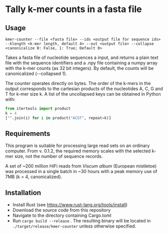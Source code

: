 # Tally k-mer counts in a fasta file

## Usage
`kmer-counter --file <fasta file> --ids <output file for sequence ids> --klength <k-mer length, default 4> --out <output file> --collapse <canonicalize 0: False, 1: True; Default 0>`

Takes a fasta file of nucleotide sequences a input, and returns a plain text file with the sequence identifiers and a .npy file containing a numpy array with the k-mer counts (as 32 bit integers). By default, the counts will be canonicalized (--collapsed 1).

The counter operates directly on bytes. The order of the k-mers in the output corresponds to the cartesian products of the nucleotides A, C, G and T for k-mer size k. A list of the uncollapsed keys can be obtained in Python with:

```Python
from itertools import product
k = 4
["".join(i) for i in product("ACGT", repeat=k)]
```

## Requirements

This program is suitable for processing large read sets on an ordinary computer. From v. 0.1.2, the required memory scales with the selected k-mer size, not the number of sequence records.

A set of ~200 million HiFi reads from *Viscum album* (European mistletoe) was processed in a single batch in ~30 hours with a peak memory use of 7MB (k = 4, canonicalized).


## Installation

- Install Rust (see https://www.rust-lang.org/tools/install)
- Download the source code from this repository
- Navigate to the directory containing Cargo.toml
- Run `cargo build --release` . The resulting binary will be located in `./target/release/kmer-counter` unless otherwise specified.

